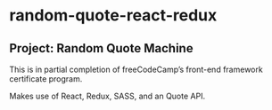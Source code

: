 # random-quote-react-redux

## Project: Random Quote Machine
This is in partial completion of freeCodeCamp’s front-end framework certificate program.

Makes use of React, Redux, SASS, and an Quote API. 
